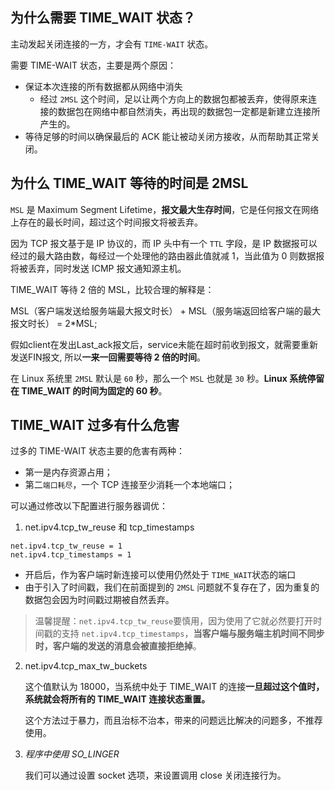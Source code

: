 ## 为什么需要 TIME_WAIT 状态？

主动发起关闭连接的一方，才会有 `TIME-WAIT` 状态。

需要 TIME-WAIT 状态，主要是两个原因：

- 保证本次连接的所有数据都从网络中消失
  - 经过 `2MSL` 这个时间，足以让两个方向上的数据包都被丢弃，使得原来连接的数据包在网络中都自然消失，再出现的数据包一定都是新建立连接所产生的。
-  等待足够的时间以确保最后的 ACK 能让被动关闭方接收，从而帮助其正常关闭。







## 为什么 TIME_WAIT 等待的时间是 2MSL

`MSL` 是 Maximum Segment Lifetime，**报文最大生存时间**，它是任何报文在网络上存在的最长时间，超过这个时间报文将被丢弃。

因为 TCP 报文基于是 IP 协议的，而 IP 头中有一个 `TTL` 字段，是 IP 数据报可以经过的最大路由数，每经过一个处理他的路由器此值就减 1，当此值为 0 则数据报将被丢弃，同时发送 ICMP 报文通知源主机。



TIME_WAIT 等待 2 倍的 MSL，比较合理的解释是：

 MSL（客户端发送给服务端最大报文时长） + MSL（服务端返回给客户端的最大报文时长） = 2*MSL;



假如client在发出Last_ack报文后，service未能在超时前收到报文，就需要重新发送FIN报文, 所以**一来一回需要等待 2 倍的时间**。



在 Linux 系统里 `2MSL` 默认是 `60` 秒，那么一个 `MSL` 也就是 `30` 秒。**Linux 系统停留在 TIME_WAIT 的时间为固定的 60 秒**。



## TIME_WAIT 过多有什么危害

过多的 TIME-WAIT 状态主要的危害有两种：

- 第一是内存资源占用；
- 第二`端口耗尽`，一个 TCP 连接至少消耗一个本地端口；



可以通过修改以下配置进行服务器调优：

1. net.ipv4.tcp_tw_reuse 和 tcp_timestamps

```
net.ipv4.tcp_tw_reuse = 1
net.ipv4.tcp_timestamps = 1
```

- 开启后，作为客户端时新连接可以使用仍然处于 `TIME_WAIT`状态的端口
- 由于引入了时间戳，我们在前面提到的 `2MSL` 问题就不复存在了，因为重复的数据包会因为时间戳过期被自然丢弃。

> 温馨提醒：`net.ipv4.tcp_tw_reuse`要慎用，因为使用了它就必然要打开时间戳的支持 `net.ipv4.tcp_timestamps`，**当客户端与服务端主机时间不同步时，客户端的发送的消息会被直接拒绝掉**。



2. net.ipv4.tcp_max_tw_buckets

   这个值默认为 18000，当系统中处于 TIME_WAIT 的连接**一旦超过这个值时，系统就会将所有的 TIME_WAIT 连接状态重置。**

   这个方法过于暴力，而且治标不治本，带来的问题远比解决的问题多，不推荐使用。

3. *程序中使用 SO_LINGER*

   我们可以通过设置 socket 选项，来设置调用 close 关闭连接行为。

   






